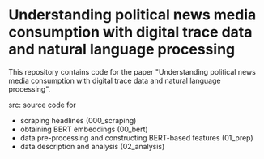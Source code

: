 # Understanding political news media consumption with digital trace data and natural language processing

This repository contains code for the paper "Understanding political news media consumption with digital trace data and natural language processing". 

src: source code for 

- scraping headlines (000_scraping)
- obtaining BERT embeddings (00_bert)
- data pre-processing and constructing BERT-based features (01_prep)
- data description and analysis (02_analysis)